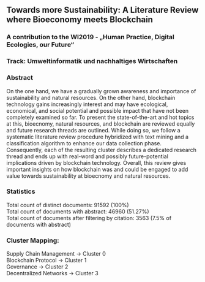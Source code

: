 ## Towards more Sustainability: A Literature Review where Bioeconomy meets Blockchain
### A contribution to the WI2019 - „Human Practice, Digital Ecologies, our Future“ 
### Track: Umweltinformatik und nachhaltiges Wirtschaften


### Abstract
On the one hand, we have a gradually grown awareness and importance of sustainability and natural resources. On the other hand, blockchain technology gains increasingly interest and may have ecological, economical, and social potential and possible impact that have not been completely examined so far. To present the state-of-the-art and hot topics at this, bioecnomy, natural resources, and blockchain are reviewed equally and future research threads are outlined. While doing so, we follow a systematic literature review procedure hybridized with text mining and a classification algorithm to enhance our data collection phase. Consequently, each of the resulting cluster describes a dedicated research thread and ends up with real-word and possibly future-potential implications driven by blockchain technology. Overall, this review gives important insights on how blockchain was and could be engaged to add value towards sustainability at bioecnomy and natural resources.


### Statistics  
Total count of distinct documents: 91592 (100%)  
Total count of documents with abstract: 46960 (51.27%)  
Total count of documents after filtering by citation: 3563 (7.5% of documents with abstract)  


### Cluster Mapping:
Supply Chain Management -> Cluster 0  
Blockchain Protocol -> Cluster 1  
Governance	-> Cluster 2   
Decentralized Networks -> Cluster 3  
